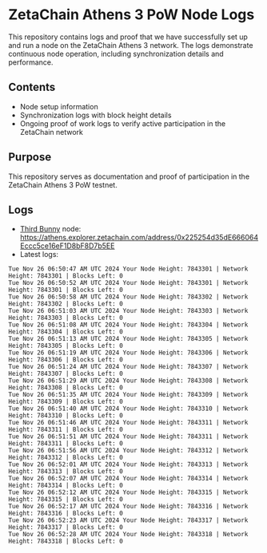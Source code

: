 # ZetaChain Athens 3 PoW Node Logs
This repository contains logs and proof that we have successfully set up and run a node on the ZetaChain Athens 3 network. The logs demonstrate continuous node operation, including synchronization details and performance.

## Contents
- Node setup information
- Synchronization logs with block height details
- Ongoing proof of work logs to verify active participation in the ZetaChain network

## Purpose
This repository serves as documentation and proof of participation in the ZetaChain Athens 3 PoW testnet.

## Logs

- [Third Bunny](https://thirdbunny.xyz/) node: https://athens.explorer.zetachain.com/address/0x225254d35dE666064Eccc5ce16eF1D8bF8D7b5EE
- Latest logs:
```
Tue Nov 26 06:50:47 AM UTC 2024 Your Node Height: 7843301 | Network Height: 7843301 | Blocks Left: 0
Tue Nov 26 06:50:52 AM UTC 2024 Your Node Height: 7843301 | Network Height: 7843301 | Blocks Left: 0
Tue Nov 26 06:50:58 AM UTC 2024 Your Node Height: 7843302 | Network Height: 7843302 | Blocks Left: 0
Tue Nov 26 06:51:03 AM UTC 2024 Your Node Height: 7843303 | Network Height: 7843303 | Blocks Left: 0
Tue Nov 26 06:51:08 AM UTC 2024 Your Node Height: 7843304 | Network Height: 7843304 | Blocks Left: 0
Tue Nov 26 06:51:13 AM UTC 2024 Your Node Height: 7843305 | Network Height: 7843305 | Blocks Left: 0
Tue Nov 26 06:51:19 AM UTC 2024 Your Node Height: 7843306 | Network Height: 7843306 | Blocks Left: 0
Tue Nov 26 06:51:24 AM UTC 2024 Your Node Height: 7843307 | Network Height: 7843307 | Blocks Left: 0
Tue Nov 26 06:51:29 AM UTC 2024 Your Node Height: 7843308 | Network Height: 7843308 | Blocks Left: 0
Tue Nov 26 06:51:35 AM UTC 2024 Your Node Height: 7843309 | Network Height: 7843309 | Blocks Left: 0
Tue Nov 26 06:51:40 AM UTC 2024 Your Node Height: 7843310 | Network Height: 7843310 | Blocks Left: 0
Tue Nov 26 06:51:46 AM UTC 2024 Your Node Height: 7843311 | Network Height: 7843311 | Blocks Left: 0
Tue Nov 26 06:51:51 AM UTC 2024 Your Node Height: 7843311 | Network Height: 7843311 | Blocks Left: 0
Tue Nov 26 06:51:56 AM UTC 2024 Your Node Height: 7843312 | Network Height: 7843312 | Blocks Left: 0
Tue Nov 26 06:52:01 AM UTC 2024 Your Node Height: 7843313 | Network Height: 7843313 | Blocks Left: 0
Tue Nov 26 06:52:07 AM UTC 2024 Your Node Height: 7843314 | Network Height: 7843314 | Blocks Left: 0
Tue Nov 26 06:52:12 AM UTC 2024 Your Node Height: 7843315 | Network Height: 7843315 | Blocks Left: 0
Tue Nov 26 06:52:17 AM UTC 2024 Your Node Height: 7843316 | Network Height: 7843316 | Blocks Left: 0
Tue Nov 26 06:52:23 AM UTC 2024 Your Node Height: 7843317 | Network Height: 7843317 | Blocks Left: 0
Tue Nov 26 06:52:28 AM UTC 2024 Your Node Height: 7843318 | Network Height: 7843318 | Blocks Left: 0
```
